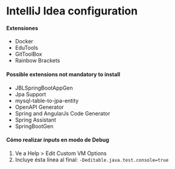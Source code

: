 # IntelliJ Idea configuration

#### Extensiones
- Docker
- EduTools
- GitToolBox
- Rainbow Brackets

#### Possible extensions not mandatory to install
- JBLSpringBootAppGen
- Jpa Support
- mysql-table-to-jpa-entity
- OpenAPI Generator
- Spring and AngularJs Code Generator
- Spring Assistant
- SpringBootGen

#### Cómo realizar inputs en modo de Debug
1. Ve a Help > Edit Custom VM Options
2. Incluye ésta línea al final:
`-Deditable.java.test.console=true`
